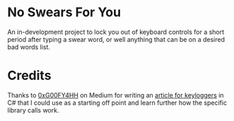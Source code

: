 ﻿# No Swears For You

An in-development project to lock you out of keyboard controls for a short period after typing a swear word, or well
anything that can be on a desired bad words list.

# Credits

Thanks to [0xG00FY4HH](https://medium.com/@davho) on Medium for writing an [article for keyloggers](https://medium.com/@davho/c-keyloggers-using-windows-api-d53eafcd48b) in C# that I could use as a starting off point
and learn further how the specific library calls work.